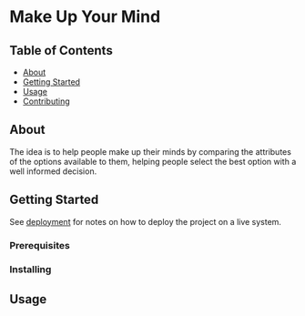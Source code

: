 # Make Up Your Mind

## Table of Contents
+ [About](#about)
+ [Getting Started](#getting_started)
+ [Usage](#usage)
+ [Contributing](../CONTRIBUTING.md)

## About <a name = "about"></a>
The idea is to help people make up their minds by comparing the attributes of the options available to them,
helping people select the best option with a well informed decision.

## Getting Started <a name = "getting_started"></a>
See [deployment](#deployment) for notes on how to deploy the project on a live system.

### Prerequisites

### Installing

## Usage <a name = "usage"></a>


